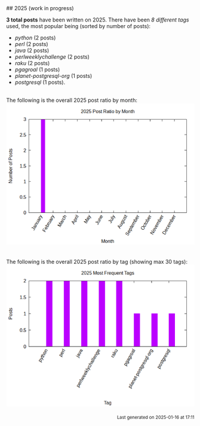 <a name="2025" />
## 2025 (work in progress)

**3 total posts** have been written on 2025.
There have been *8 different tags* used, the most
popular being (sorted by number of posts):
 
- *python* (2 posts)  
- *perl* (2 posts)  
- *java* (2 posts)  
- *perlweeklychallenge* (2 posts)  
- *raku* (2 posts)  
- *pgagroal* (1 posts)  
- *planet-postgresql-org* (1 posts)  
- *postgresql* (1 posts).<br/>
<br/>
The following is the overall 2025 post ratio by month:
<br/>
    <center>
      <img src="/images/stats/2025-months.png" alt="2025 post ratio per month" />
    </center>
<br/>

<br/>
The following is the overall 2025 post ratio by tag (showing max 30 tags):
<br/>
  <center>
    <img src="/images/stats/2025-tags.png" alt="2025 post ratio per tag" />
  </center>
<br/>

<div align="right">
<small>
Last generated on 2025-01-16 at 17:11
</small>
</div>

<br/>
